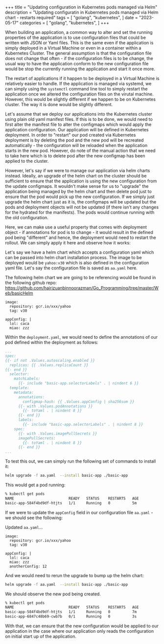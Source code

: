 +++
title = "Updating configuration in Kubernetes pods managed via Helm"
description = "Updating configuratin in Kubernetes pods managed via Helm chart - restarts required"
tags = [
    "golang",
    "kubernetes",
]
date = "2023-05-17"
categories = [
    "golang",
    "kubernetes",
]
+++

When building an application, a common way to alter and set the running properties of the application is to use configuration files that could be written with JSON or Yaml files. This is the same even if the application is simply deployed in a Virtual Machine or even in a container within a Kubernetes Cluster. The general assumption is that the configuration file does not change that often - if the configuration files is to be change, the usual way to have the application conform to the new configuration file would be stop the currently running the application and start it once more.

The restart of applications if it happen to be deployed in a Virtual Machine is relatively easier to handle. If the application is managed via systemd, we can simply using the `systemctl` command line tool to simply restart the application once we altered the configuration files on the virutal machine. However, this would be slightly different if we happen to be on Kubernetes cluster. The way it is done would be slightly different.

Let's assume that we deploy our applications into the Kubernetes cluster using plain old yaml manifest files. If this is to be done, we would need to first alter the manifest file to alter the configmaps which would apply the application configuration. Our application will be defined in Kubernetes deployment. In order to "restart" our pod created via Kubernetes deployment is by deleting the pod and the new pod will be recreated automatically - the configuration will be reloaded when the application starts in the new pod. However, do note of the manual action that we need to take here which is to delete pod after the new configmap has been applied to the cluster.

However, let's say if we were to manage our application via helm charts instead. Ideally, an upgrade of the helm chart on the cluster should be sufficient to ensure that the application is using the new configuration from the update configmaps. It wouldn't make sense for us to "upgrade" the application being managed by the helm chart and then delete pod just to ensure that the pod would pick up the new configuration. If we simply just upgrade the helm chart just as it is, the configmaps will be updated but the pods and deployment objects will not be updated (if there isn't any changes for the hydrated for the manifests). The pods would continue running with the old configuration.

Here, we can make use a useful property that comes with deployment object - if annotations for pod is to change - it would result in the defined pod being "different" and hence, the deployment would need to restart the rollout. We can simply apply it here and observe how it works:

Let's say we have a helm chart which accepts a configuration yaml which can be passed into helm chart installation process. The image to be deployed would be `yahoo:v30` which is also defined in the configuration yaml file. Let's say the configuration file is saved as `aa.yaml` here.

The following helm chart we are going to be referencing would be found in the following github repo:  
https://github.com/hairizuanbinnoorazman/Go_Programming/tree/master/Web/basicHelm  

```
image:
  repository: gcr.io/xxx/yahoo
  tag: v30

appConfig: |
  lol: caca
  miao: zzz
```

Within the `deployment.yaml`, we would need to define the annotations of our pod defined within the deployment as follows:

```yaml
...
spec:
{{- if not .Values.autoscaling.enabled }}
  replicas: {{ .Values.replicaCount }}
{{- end }}
  selector:
    matchLabels:
      {{- include "basic-app.selectorLabels" . | nindent 6 }}
  template:
    metadata:
      annotations:
        configmap-hash: {{ .Values.appConfig | sha256sum }}
      {{- with .Values.podAnnotations }}
        {{- toYaml . | nindent 8 }}
      {{- end }}
      labels:
        {{- include "basic-app.selectorLabels" . | nindent 8 }}
    spec:
      {{- with .Values.imagePullSecrets }}
      imagePullSecrets:
        {{- toYaml . | nindent 8 }}
      {{- end }}
...
```

To test this out, we can simply run the following set of commands to install it:

```bash
helm upgrade -f aa.yaml  --install basic-app ./basic-app
```

This would get a pod running:  

```bash
% kubectl get pods
NAME                         READY   STATUS    RESTARTS   AGE
basic-app-584f4bd9df-htjts   1/1     Running   0          5m
```

If we were to update the `appConfig` field in our configuration file `aa.yaml` - we should see the following:

Updated `aa.yaml`...

```
image:
  repository: gcr.io/xxx/yahoo
  tag: v30

appConfig: |
  lol: caca
  miao: zzz
  anotherConfig: 12
```

And we would need to rerun the upgrade to bump up the helm chart:

```bash
helm upgrade -f aa.yaml  --install basic-app ./basic-app
```

We should observe the new pod being created.

```bash
% kubectl get pods
NAME                         READY   STATUS    RESTARTS   AGE
basic-app-584f4bd9df-htjts   1/1     Running   0          7m
basic-app-6847c48b69-cwb7b   0/1     Running   0          3s
```

With that, we can ensure that the new configuration would be applied to our application in the case where our application only reads the configuration on initial start up of the application.